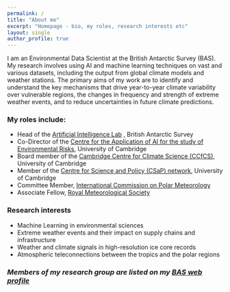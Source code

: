 ```yaml
---
permalink: /
title: "About me"
excerpt: "Homepage - bio, my roles, research interests etc"
layout: single
author_profile: true
---
```


I am an Environmental Data Scientist at the British Antarctic Survey (BAS).  My research involves using AI and machine learning techniques on vast and various datasets, including the output from global climate models and weather stations.  The primary aims of my work are to identify and understand the key mechanisms that drive year-to-year climate variability over vulnerable regions, the changes in frequency and strength of extreme weather events, and to reduce uncertainties in future climate predictions.

### My roles include:
* Head of the [Artificial Intelligence Lab](http://www.bas.ac.uk/ai) , British Antarctic Survey
* Co-Director of the [Centre for the Application of AI for the study of Environmental Risks](https://ai4er-cdt.esc.cam.ac.uk/), University of Cambridge
* Board member of the [Cambridge Centre for Climate Science (CCfCS)](https://www.climatescience.cam.ac.uk/), University of Cambridge
* Member of the [Centre for Science and Policy (CSaP) network](http://www.csap.cam.ac.uk/about-csap/people/our-network/), University of Cambridge
* Committee Member, [International Commission on Polar Meteorology](http://www.icpm-iamas.aq/)
* Associate Fellow, [Royal Meteorological Society](https://www.rmets.org/)

### Research interests
* Machine Learning in environmental sciences
* Extreme weather events and their impact on supply chains and infrastructure
* Weather and climate signals in high-resolution ice core records
* Atmospheric teleconnections between the tropics and the polar regions

### _Members of my research group are listed on my [BAS web profile](https://www.bas.ac.uk/profile/jask/)_